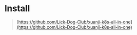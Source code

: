 # Install

> [https://github.com/Lick-Dog-Club/xuanji-k8s-all-in-one](https://github.com/Lick-Dog-Club/xuanji-k8s-all-in-one)

